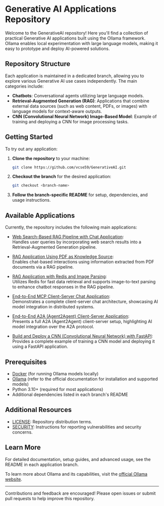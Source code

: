 <!--
  Documentation:
  This README provides an overview of the GenerativeAI project repository.
  The repository hosts multiple Generative AI applications, each organized in its own branch.
  For setup and usage details, refer to the README within the respective branch.
-->

# Generative AI Applications Repository

Welcome to the GenerativeAI repository! Here you'll find a collection of practical Generative AI applications built using the Ollama framework. Ollama enables local experimentation with large language models, making it easy to prototype and deploy AI-powered solutions.

## Repository Structure

Each application is maintained in a dedicated branch, allowing you to explore various Generative AI use cases independently. The main categories include:

- **Chatbots**: Conversational agents utilizing large language models.
- **Retrieval-Augmented Generation (RAG)**: Applications that combine external data sources (such as web content, PDFs, or images) with language models for context-aware outputs.
- **CNN (Convolutional Neural Network) Image-Based Model**: Example of training and deploying a CNN for image processing tasks.

## Getting Started

To try out any application:

1. **Clone the repository** to your machine:
   ```bash
   git clone https://github.com/vcse59/GenerativeAI.git
   ```
2. **Checkout the branch** for the desired application:
   ```bash
   git checkout <branch-name>
   ```
3. **Follow the branch-specific README** for setup, dependencies, and usage instructions.

## Available Applications

Currently, the repository includes the following main applications:

- [Web Search-Based RAG Pipeline with Chat Application](https://github.com/vcse59/GenerativeAI/tree/feature-chatapp-websearch-rag-pipeline):  
  Handles user queries by incorporating web search results into a Retrieval-Augmented Generation pipeline.

- [RAG Application Using PDF as Knowledge Source](https://github.com/vcse59/GenerativeAI/tree/feature-rag-pdf-based-application):  
  Enables chat-based interactions using information extracted from PDF documents via a RAG pipeline.

- [RAG Application with Redis and Image Parsing](https://github.com/vcse59/GenerativeAI/tree/feature-redis_image_based_rag_pipeline):  
  Utilizes Redis for fast data retrieval and supports image-to-text parsing to enhance chatbot responses in the RAG pipeline.

- [End-to-End MCP Client-Server Chat Application](https://github.com/vcse59/GenerativeAI/tree/feature-mcp-client-server-e2e):  
  Demonstrates a complete client-server chat architecture, showcasing AI model integration in distributed systems.

- [End-to-End A2A (Agent2Agent) Client-Server Application](https://github.com/vcse59/GenerativeAI/blob/feature-a2a-full-implementation):  
  Presents a full A2A (Agent2Agent) client-server setup, highlighting AI model integration over the A2A protocol.

- [Build and Deploy a CNN (Convolutional Neural Network) with FastAPI](https://github.com/vcse59/GenerativeAI/tree/feature-cnn-model-training-deployment):  
  Provides a complete example of training a CNN model and deploying it using a FastAPI application.

## Prerequisites

- [Docker](https://www.docker.com/) (for running Ollama models locally)
- [Ollama](https://ollama.com/) (refer to the official documentation for installation and supported models)
- Python 3.10+ (required for most applications)
- Additional dependencies listed in each branch's README

## Additional Resources

- [LICENSE](/LICENSE): Repository distribution terms.
- [SECURITY](/SECURITY.md): Instructions for reporting vulnerabilities and security concerns.

## Learn More

For detailed documentation, setup guides, and advanced usage, see the README in each application branch.

To learn more about Ollama and its capabilities, visit the [official Ollama website](https://ollama.com/).

---

Contributions and feedback are encouraged! Please open issues or submit pull requests to help improve this repository.
